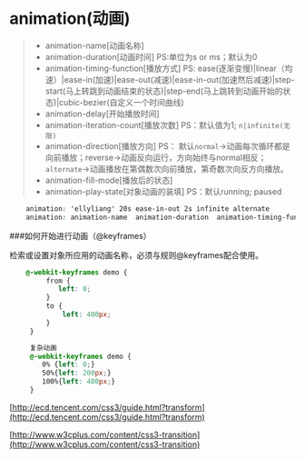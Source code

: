 animation(动画)
========

> - animation-name[动画名称]
> - animation-duration[动画时间] PS:单位为s or ms；默认为0
> - animation-timing-function[播放方式] PS: ease(逐渐变慢)|linear（均速）|ease-in(加速)|ease-out(减速)|ease-in-out(加速然后减速)|step-start(马上转跳到动画结束的状态)|step-end(马上跳转到动画开始的状态)|cubic-bezier(自定义一个时间曲线)
> - animation-delay[开始播放时间]
> - animation-iteration-count[播放次数] PS：默认值为1; `n|infinite(无限)`
> - animation-direction[播放方向] PS： 默认`normal`->动画每次循环都是向前播放；reverse->动画反向运行，方向始终与normal相反；`alternate`->动画播放在第偶数次向前播放，第奇数次向反方向播放。
> - animation-fill-mode[播放后的状态]
> - animation-play-state[对象动画的装填] PS：默认running; paused

```css
    animation: 'ellyliang' 20s ease-in-out 2s infinite alternate
    animation: animation-name  animation-duration  animation-timing-function  animation-delay  animation-iteration-count animation-direction
```

###如何开始进行动画（@keyframes）

检索或设置对象所应用的动画名称，必须与规则@keyframes配合使用。

```css
    @-webkit-keyframes demo {
         from {
            left: 0;
         }
         to {
             left: 400px;
         }
     }

     复杂动画
     @-webkit-keyframes demo {
        0% {left: 0;}
        50%{left: 200px;}
        100%{left: 400px;}
     }
```

[http://ecd.tencent.com/css3/guide.html?transform](http://ecd.tencent.com/css3/guide.html?transform)

[http://www.w3cplus.com/content/css3-transition](http://www.w3cplus.com/content/css3-transition)

